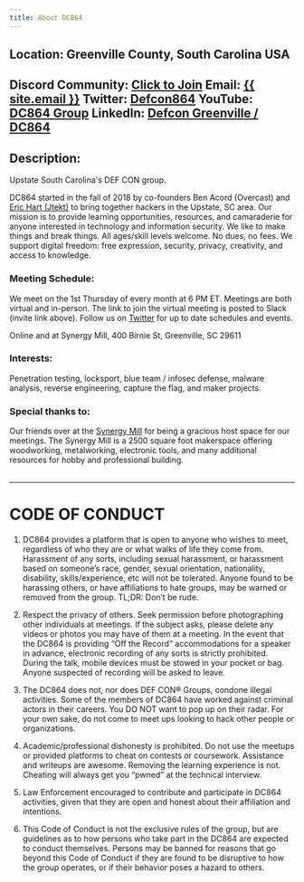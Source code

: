 ```yaml
---
title: About DC864
---
```

## Location: Greenville County, South Carolina USA
Discord Community: <a href="https://discord.gg/yc2xVAxwUc" target = "_blank">Click to Join</a>
Email: <a class="u-email" href="mailto:{{ site.email }}">{{ site.email }}</a>
Twitter: <a href="https://twitter.com/defcon864" target = "_blank">Defcon864</a>
YouTube: <a href="https://www.youtube.com/channel/UC5YT6GdO7o7ea3Sawo97LjQ" target = "_blank">DC864 Group</a>
LinkedIn: <a href="https://www.linkedin.com/groups/12326833/" target = "_blank">Defcon Greenville / DC864</a>
---  

## Description:
Upstate South Carolina's DEF CON group.

DC864 started in the fall of 2018 by co-founders Ben Acord (Overcast) and <a href="https://twitter.com/Eric_23_Hart" target = "_blank">Eric Hart (Jtekt)</a> to bring together hackers in the Upstate, SC area. Our mission is to provide learning opportunities, resources, and camaraderie for anyone interested in technology and information security. We like to make things and break things. All ages/skill levels welcome. No dues, no fees.  We support digital freedom: free expression, security, privacy, creativity, and access to knowledge.

### Meeting Schedule:
We meet on the 1st Thursday of every month at 6 PM ET.  Meetings are both virtual and in-person.  The link to join the virtual meeting is posted to Slack (invite link above).
Follow us on <a href="https://twitter.com/defcon864" target = "_blank">Twitter</a> for up to date schedules and events.

Online and at Synergy Mill, 400 Birnie St, Greenville, SC 29611

### Interests: 
Penetration testing, locksport, blue team / infosec defense, malware analysis, reverse engineering, capture the flag, and maker projects.

### Special thanks to:
Our friends over at the <a href="https://synergymill.com/" target = "_blank">Synergy Mill</a> for being a gracious host space for our meetings.  The Synergy Mill is a 2500 square foot makerspace offering woodworking, metalworking, electronic tools, and many additional resources for hobby and professional building.
<br>
<br>

---

# CODE OF CONDUCT
1.	DC864 provides a platform that is open to anyone who wishes to meet, regardless of who they are or what walks of life they come from. Harassment of any sorts, including sexual harassment, or harassment based on someone’s race, gender, sexual orientation, nationality, disability, skills/experience, etc will not be tolerated. Anyone found to be harassing others, or have affiliations to hate groups, may be warned or removed from the group. TL;DR: Don’t be rude.

2.	Respect the privacy of others. Seek permission before photographing other individuals at meetings. If the subject asks, please delete any videos or photos you may have of them at a meeting. In the event that the DC864 is providing “Off the Record” accommodations for a speaker in advance, electronic recording of any sorts is strictly prohibited. During the talk, mobile devices must be stowed in your pocket or bag. Anyone suspected of recording will be asked to leave.

3.	The DC864 does not, nor does DEF CON® Groups, condone illegal activities. Some of the members of DC864 have worked against criminal actors in their careers. You DO NOT want to pop up on their radar. For your own sake, do not come to meet ups looking to hack other people or organizations.

4.	Academic/professional dishonesty is prohibited. Do not use the meetups or provided platforms to cheat on contests or coursework. Assistance and writeups are awesome. Removing the learning experience is not. Cheating will always get you “pwned” at the technical interview.

5.	Law Enforcement encouraged to contribute and participate in DC864 activities, given that they are open and honest about their affiliation and intentions.

6.	This Code of Conduct is not the exclusive rules of the group, but are guidelines as to how persons who take part in the DC864 are expected to conduct themselves. Persons may be banned for reasons that go beyond this Code of Conduct if they are found to be disruptive to how the group operates, or if their behavior poses a hazard to others.